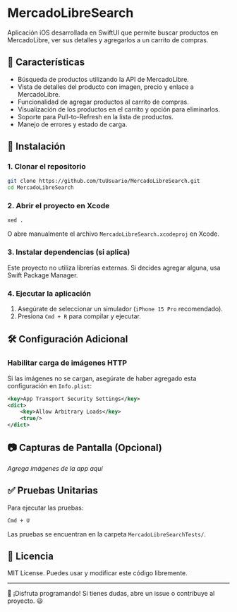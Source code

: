 # MercadoLibreSearch

Aplicación iOS desarrollada en SwiftUI que permite buscar productos en MercadoLibre, ver sus detalles y agregarlos a un carrito de compras.

## 📌 Características
- Búsqueda de productos utilizando la API de MercadoLibre.
- Vista de detalles del producto con imagen, precio y enlace a MercadoLibre.
- Funcionalidad de agregar productos al carrito de compras.
- Visualización de los productos en el carrito y opción para eliminarlos.
- Soporte para Pull-to-Refresh en la lista de productos.
- Manejo de errores y estado de carga.

## 🚀 Instalación

### **1. Clonar el repositorio**
```bash
git clone https://github.com/tuUsuario/MercadoLibreSearch.git
cd MercadoLibreSearch
```

### **2. Abrir el proyecto en Xcode**
```bash
xed .
```
O abre manualmente el archivo `MercadoLibreSearch.xcodeproj` en Xcode.

### **3. Instalar dependencias (si aplica)**
Este proyecto no utiliza librerías externas. Si decides agregar alguna, usa Swift Package Manager.

### **4. Ejecutar la aplicación**
1. Asegúrate de seleccionar un simulador (`iPhone 15 Pro` recomendado).
2. Presiona `Cmd + R` para compilar y ejecutar.

## 🛠️ Configuración Adicional
### **Habilitar carga de imágenes HTTP**
Si las imágenes no se cargan, asegúrate de haber agregado esta configuración en `Info.plist`:

```xml
<key>App Transport Security Settings</key>
<dict>
    <key>Allow Arbitrary Loads</key>
    <true/>
</dict>
```

## 📷 Capturas de Pantalla (Opcional)
_Agrega imágenes de la app aquí_

## ✅ Pruebas Unitarias
Para ejecutar las pruebas:
```bash
Cmd + U
```
Las pruebas se encuentran en la carpeta `MercadoLibreSearchTests/`.

## 📄 Licencia
MIT License. Puedes usar y modificar este código libremente.

---

🚀 ¡Disfruta programando! Si tienes dudas, abre un issue o contribuye al proyecto. 😃

